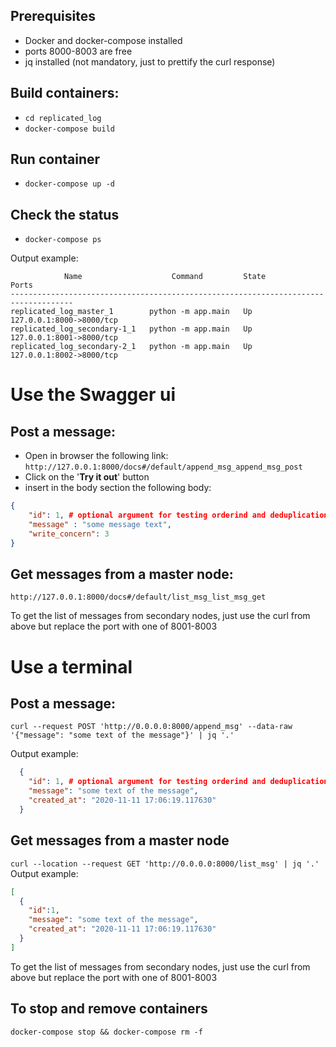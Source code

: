 ## Prerequisites
* Docker and docker-compose installed
* ports 8000-8003 are free
* jq installed (not mandatory, just to prettify the curl response)

## Build containers:
* ``cd replicated_log``
* ``docker-compose build``

## Run container
* ``docker-compose up -d``

## Check the status
* ``docker-compose ps``

Output example:

```
            Name                    Command         State            Ports          
------------------------------------------------------------------------------------
replicated_log_master_1        python -m app.main   Up      127.0.0.1:8000->8000/tcp
replicated_log_secondary-1_1   python -m app.main   Up      127.0.0.1:8001->8000/tcp
replicated_log_secondary-2_1   python -m app.main   Up      127.0.0.1:8002->8000/tcp
```

# Use the Swagger ui 

## Post a message:
* Open in browser the following link:
``http://127.0.0.1:8000/docs#/default/append_msg_append_msg_post``
* Click on the '**Try it out**' button
* insert in the body section the following body:
```json
{
    "id": 1, # optional argument for testing orderind and deduplication functionality, if not provided, system will assing an id
    "message" : "some message text",
    "write_concern": 3
}
```
## Get messages from a master node:
``http://127.0.0.1:8000/docs#/default/list_msg_list_msg_get``

To get the list of messages from secondary nodes, just use the curl from above but replace the port with one of 8001-8003

# Use a terminal 

## Post a message:
``curl --request POST 'http://0.0.0.0:8000/append_msg' --data-raw '{"message": "some text of the message"}' | jq '.'``

Output example:

```json
  {
    "id": 1, # optional argument for testing orderind and deduplication functionality, if not provided, system will assing an id
    "message": "some text of the message", 
    "created_at": "2020-11-11 17:06:19.117630" 
  }
```

## Get messages from a master node
``curl --location --request GET 'http://0.0.0.0:8000/list_msg' | jq '.'``
Output example:

```json
[
  {
    "id":1,
    "message": "some text of the message", 
    "created_at": "2020-11-11 17:06:19.117630" 
  }
]
```

To get the list of messages from secondary nodes, just use the curl from above but replace the port with one of 8001-8003

## To stop and remove containers

``docker-compose stop && docker-compose rm -f``

